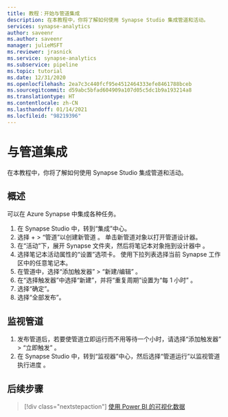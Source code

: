 ```yaml
---
title: 教程：开始与管道集成
description: 在本教程中，你将了解如何使用 Synapse Studio 集成管道和活动。
services: synapse-analytics
author: saveenr
ms.author: saveenr
manager: julieMSFT
ms.reviewer: jrasnick
ms.service: synapse-analytics
ms.subservice: pipeline
ms.topic: tutorial
ms.date: 12/31/2020
ms.openlocfilehash: 2ea7c3c440fcf95e4512464333efe8461788bceb
ms.sourcegitcommit: d59abc5bfad604909a107d05c5dc1b9a193214a8
ms.translationtype: HT
ms.contentlocale: zh-CN
ms.lasthandoff: 01/14/2021
ms.locfileid: "98219396"
---
```

# <a name="integrate-with-pipelines"></a>与管道集成

在本教程中，你将了解如何使用 Synapse Studio 集成管道和活动。 

## <a name="overview"></a>概述

可以在 Azure Synapse 中集成各种任务。

1. 在 Synapse Studio 中，转到“集成”中心。
1. 选择 + > “管道”以创建新管道 。 单击新管道对象以打开管道设计器。
1. 在“活动”下，展开 Synapse 文件夹，然后将笔记本对象拖到设计器中  。
1. 选择笔记本活动属性的“设置”选项卡。 使用下拉列表选择当前 Synapse 工作区中的任意笔记本。 
1. 在管道中，选择“添加触发器” > “新建/编辑” 。
1. 在“选择触发器”中选择“新建”，并将“重复周期”设置为“每 1 小时”  。
1. 选择“确定”。 
1. 选择“全部发布”。 


## <a name="monitor-pipeline"></a>监视管道

1. 发布管道后，若要使管道立即运行而不用等待一个小时，请选择“添加触发器” > “立即触发” 。
1. 在 Synapse Studio 中，转到“监视器”中心，然后选择“管道运行”以监视管道执行进度 。



## <a name="next-steps"></a>后续步骤

> [!div class="nextstepaction"]
> [使用 Power BI 的可视化数据](get-started-visualize-power-bi.md)
